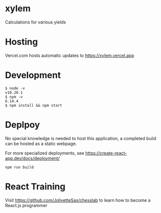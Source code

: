 # xylem

Calculations for various yields

# Hosting

Vercel.com hosts automatic updates to https://xylem.vercel.app

# Development
```
$ node -v
v10.20.1
$ npm -v
6.14.4
$ npm install && npm start
```

# Deplpoy

No special knowledge is needed to host this application, a completed build can be hosted as a static webpage. 

For more specialized deployments, see https://create-react-app.dev/docs/deployment/

```
npm run build
```

# React Training

Visit https://github.com/JolivetteSax/chesslab to learn how to become a React.js programmer